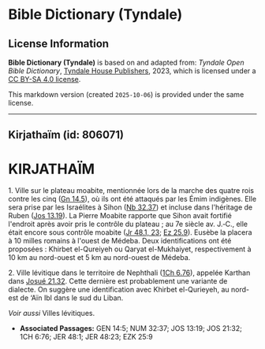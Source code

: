 # Bible Dictionary (Tyndale)

## License Information

**Bible Dictionary (Tyndale)** is based on and adapted from: _Tyndale Open Bible Dictionary_, [Tyndale House Publishers](https://tyndaleopenresources.com/), 2023, which is licensed under a [CC BY-SA 4.0 license](https://creativecommons.org/licenses/by-sa/4.0/legalcode.en).

This markdown version (created `2025-10-06`) is provided under the same license.



--------------------------------

## Kirjathaïm (id: 806071)

KIRJATHAÏM
==========

1\. Ville sur le plateau moabite, mentionnée lors de la marche des quatre rois contre les cinq ([Gn 14\.5](https://ref.ly/Gen14:5)), où ils ont été attaqués par les Émim indigènes. Elle sera prise par les Israélites à Sihon ([Nb 32\.37](https://ref.ly/Num32:37)) et incluse dans l'héritage de Ruben ([Jos 13\.19](https://ref.ly/Josh13:19)). La Pierre Moabite rapporte que Sihon avait fortifié l'endroit après avoir pris le contrôle du plateau ; au 7e siècle av. J.‑C., elle était encore sous contrôle moabite ([Jr 48\.1, 23](https://ref.ly/Jer48:1,Jer48:23); [Ez 25\.9](https://ref.ly/Ezek25:9)). Eusèbe la placera à 10 milles romains à l'ouest de Médeba. Deux identifications ont été proposées : Khirbet el\-Qureiyeh ou Qaryat el\-Mukhaiyet, respectivement à 10 km au nord\-ouest et 5 km au nord\-ouest de Médeba.

2\. Ville lévitique dans le territoire de Nephthali ([1Ch 6\.76](https://ref.ly/1Chr6:76)), appelée Karthan dans [Josué 21\.32](https://ref.ly/Josh21:32). Cette dernière est probablement une variante de dialecte. On suggère une identification avec Khirbet el\-Qurieyeh, au nord\-est de ‘Aïn Ibl dans le sud du Liban.

*Voir aussi* Villes lévitiques.

* **Associated Passages:** GEN 14:5; NUM 32:37; JOS 13:19; JOS 21:32; 1CH 6:76; JER 48:1; JER 48:23; EZK 25:9


